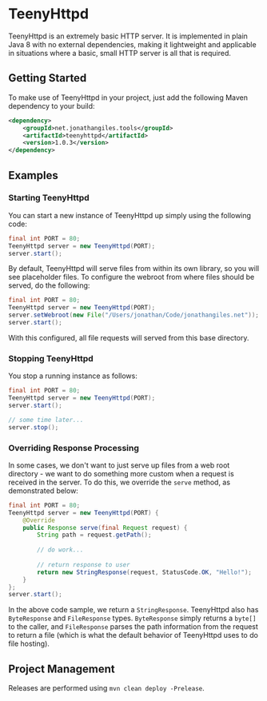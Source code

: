 # TeenyHttpd

TeenyHttpd is an extremely basic HTTP server. It is implemented in plain Java 8 with no external dependencies, making it lightweight and applicable in situations where a basic, small HTTP server is all that is required.

## Getting Started

To make use of TeenyHttpd in your project, just add the following Maven dependency to your build:

```xml
<dependency>
    <groupId>net.jonathangiles.tools</groupId>
    <artifactId>teenyhttpd</artifactId>
    <version>1.0.3</version>
</dependency>
```

## Examples

### Starting TeenyHttpd

You can start a new instance of TeenyHttpd up simply using the following code:

```java
final int PORT = 80;
TeenyHttpd server = new TeenyHttpd(PORT);
server.start();
```

By default, TeenyHttpd will serve files from within its own library, so you will see placeholder files. To configure the webroot from where files should be served, do the following:

```java
final int PORT = 80;
TeenyHttpd server = new TeenyHttpd(PORT);
server.setWebroot(new File("/Users/jonathan/Code/jonathangiles.net"));
server.start();
```

With this configured, all file requests will served from this base directory.

### Stopping TeenyHttpd

You stop a running instance as follows:

```java
final int PORT = 80;
TeenyHttpd server = new TeenyHttpd(PORT);
server.start();

// some time later...
server.stop();
```

### Overriding Response Processing

In some cases, we don't want to just serve up files from a web root directory - we want to do something more custom when a request is received in the server. To do this, we override the `serve` method, as demonstrated below:

```java
final int PORT = 80;
TeenyHttpd server = new TeenyHttpd(PORT) {
    @Override
    public Response serve(final Request request) {
        String path = request.getPath();
        
        // do work...
        
        // return response to user
        return new StringResponse(request, StatusCode.OK, "Hello!");
    }
};
server.start();
``` 

In the above code sample, we return a `StringResponse`. TeenyHttpd also has `ByteResponse` and `FileResponse` types. `ByteResponse` simply returns a `byte[]` to the caller, and `FileResponse` parses the path information from the request to return a file (which is what the default behavior of TeenyHttpd uses to do file hosting).

## Project Management

Releases are performed using `mvn clean deploy -Prelease`.
